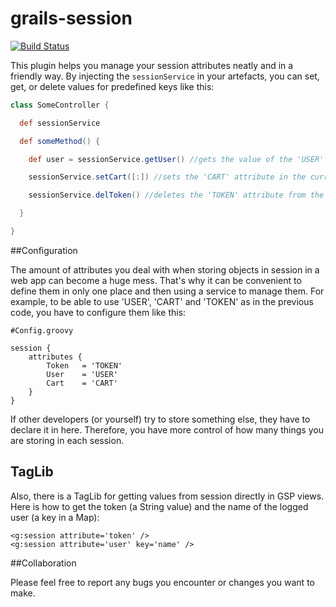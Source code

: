# grails-session

[![Build Status](https://travis-ci.org/mathifonseca/grails-session.svg?branch=master)](https://travis-ci.org/mathifonseca/grails-session)

This plugin helps you manage your session attributes neatly and in a friendly way. By injecting the `sessionService` in your artefacts, you can set, get, or delete values for predefined keys like this:

```groovy
class SomeController {

  def sessionService

  def someMethod() {

    def user = sessionService.getUser() //gets the value of the 'USER' attribute from session

    sessionService.setCart([:]) //sets the 'CART' attribute in the current session with an empty map as value

    sessionService.delToken() //deletes the 'TOKEN' attribute from the current session

  }

}
```

##Configuration

The amount of attributes you deal with when storing objects in session in a web app can become a huge mess. That's why it can be convenient to define them in only one place and then using a service to manage them. For example, to be able to use 'USER', 'CART' and 'TOKEN' as in the previous code, you have to configure them like this:

```
#Config.groovy

session {
    attributes {
        Token   = 'TOKEN'
        User    = 'USER'
        Cart    = 'CART'
    }
}
```

If other developers (or yourself) try to store something else, they have to declare it in here. Therefore, you have more control of how many things you are storing in each session.

## TagLib

Also, there is a TagLib for getting values from session directly in GSP views. Here is how to get the token (a String value) and the name of the logged user (a key in a Map):

```gsp
<g:session attribute='token' />
<g:session attribute='user' key='name' />
```

##Collaboration

Please feel free to report any bugs you encounter or changes you want to make.
